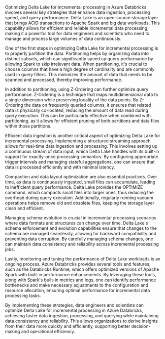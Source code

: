 Optimizing Delta Lake for incremental processing in Azure Databricks involves several key strategies that enhance data ingestion, processing speed, and query performance. Delta Lake is an open-source storage layer that brings ACID transactions to Apache Spark and big data workloads. This capability allows for efficient and reliable incremental data processing, making it a powerful tool for data engineers and scientists who need to manage and process large volumes of data continuously.

One of the first steps in optimizing Delta Lake for incremental processing is to properly partition the data. Partitioning helps by organizing data into distinct subsets, which can significantly speed up query performance by allowing Spark to skip irrelevant data. When partitioning, it's crucial to choose columns that have a high degree of cardinality and are commonly used in query filters. This minimizes the amount of data that needs to be scanned and processed, thereby improving performance.

In addition to partitioning, using Z-Ordering can further optimize query performance. Z-Ordering is a technique that maps multidimensional data to a single dimension while preserving locality of the data points. By Z-Ordering the data on frequently queried columns, it ensures that related data is physically co-located, reducing the amount of data read during query execution. This can be particularly effective when combined with partitioning, as it allows for efficient pruning of both partitions and data files within those partitions.

Efficient data ingestion is another critical aspect of optimizing Delta Lake for incremental processing. Implementing a structured streaming approach allows for real-time data ingestion and processing. This involves setting up a continuous stream of data input, which Delta Lake handles with its built-in support for exactly-once processing semantics. By configuring appropriate trigger intervals and managing stateful aggregations, one can ensure that data is processed efficiently and with minimal latency.

Compaction and data layout optimization are also essential practices. Over time, as data is continuously ingested, small files can accumulate, leading to inefficient query performance. Delta Lake provides the OPTIMIZE command, which compacts small files into larger ones, thus reducing the overhead during query execution. Additionally, regularly running vacuum operations helps remove old and obsolete files, keeping the storage layer clean and efficient.

Managing schema evolution is crucial in incremental processing scenarios where data formats and structures can change over time. Delta Lake's schema enforcement and evolution capabilities ensure that changes to the schema are managed seamlessly, allowing for backward compatibility and preventing data corruption. By carefully managing schema changes, one can maintain data consistency and reliability across incremental processing jobs.

Lastly, monitoring and tuning the performance of Delta Lake workloads is an ongoing process. Azure Databricks provides several tools and features, such as the Databricks Runtime, which offers optimized versions of Apache Spark with built-in performance enhancements. By leveraging these tools, along with Spark's built-in metrics and logs, one can identify performance bottlenecks and make necessary adjustments to the configuration and resource allocation, ensuring optimal performance for incremental data processing tasks.

By implementing these strategies, data engineers and scientists can optimize Delta Lake for incremental processing in Azure Databricks, achieving faster data ingestion, processing, and querying while maintaining data consistency and reliability. This allows organizations to derive insights from their data more quickly and efficiently, supporting better decision-making and operational efficiency.